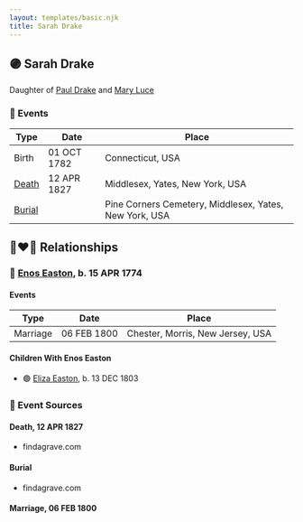 ```yaml
---
layout: templates/basic.njk
title: Sarah Drake
---
```

## 🟣 Sarah Drake

Daughter of [Paul Drake](/people/3/33760536) and [Mary Luce](/people/1/14325605)

### 📆 Events

Type | Date | Place
------ | ------ | ------
Birth | 01 OCT 1782 | Connecticut, USA
[Death](#event-058b3a41-dd86-4e82-896c-62a721626e3a) | 12 APR 1827 | Middlesex, Yates, New York, USA
[Burial](#event-7816ff1a-f24f-499f-871d-bd7985c33ca0) |  | Pine Corners Cemetery, Middlesex, Yates, New York, USA

## 👩‍❤️‍👨 Relationships

### 🔵 [Enos Easton](/people/9/95960336), b. 15 APR 1774

#### Events

Type | Date | Place
------ | ------ | ------
Marriage | 06 FEB 1800 | Chester, Morris, New Jersey, USA
#### Children With Enos Easton
* 🟣 [Eliza Easton](/people/2/29447626), b. 13 DEC 1803
### 📰 Event Sources

#### <a id="event-058b3a41-dd86-4e82-896c-62a721626e3a"></a> Death, 12 APR 1827
* findagrave.com

#### <a id="event-7816ff1a-f24f-499f-871d-bd7985c33ca0"></a> Burial
* findagrave.com

#### <a id="event-00693bb7-5a7a-4fa5-8cd9-a805e381c6ea"></a> Marriage, 06 FEB 1800
